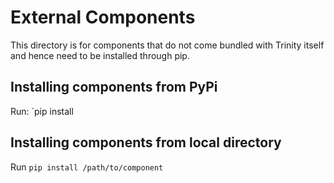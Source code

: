 # External Components

This directory is for components that do not come bundled with Trinity itself and hence need to be installed through pip.

## Installing components from PyPi

Run: `pip install <component-pypi-name>

## Installing components from local directory

Run `pip install /path/to/component`